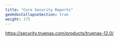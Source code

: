 ```yaml
---
title: "Core Security Reports"
geekdocCollapseSection: true
weight: 175
---
```


https://security.truenas.com/products/truenas-12.0/
